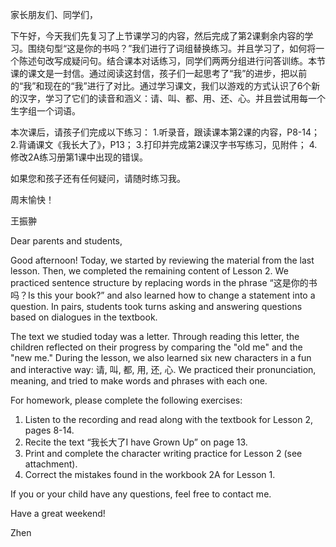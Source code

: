 家长朋友们、同学们，

下午好，今天我们先复习了上节课学习的内容，然后完成了第2课剩余内容的学习。围绕句型“这是你的书吗？”我们进行了词组替换练习。并且学习了，如何将一个陈述句改写成疑问句。结合课本对话练习，同学们两两分组进行问答训练。本节课的课文是一封信。通过阅读这封信，孩子们一起思考了“我”的进步，把以前的“我”和现在的“我”进行了对比。通过学习课文，我们以游戏的方式认识了6个新的汉字，学习了它们的读音和涵义：请、叫、都、用、还、心。并且尝试用每一个生字组一个词语。

本次课后，请孩子们完成以下练习：
1.听录音，跟读课本第2课的内容，P8-14；
2.背诵课文《我长大了》，P13；
3.打印并完成第2课汉字书写练习，见附件；
4.修改2A练习册第1课中出现的错误。

如果您和孩子还有任何疑问，请随时练习我。

周末愉快！

王振翀



Dear parents and students,

Good afternoon! Today, we started by reviewing the material from the last lesson. Then, we completed the remaining content of Lesson 2. We practiced sentence structure by replacing words in the phrase “这是你的书吗？Is this your book?” and also learned how to change a statement into a question. In pairs, students took turns asking and answering questions based on dialogues in the textbook.

The text we studied today was a letter. Through reading this letter, the children reflected on their progress by comparing the "old me" and the "new me." During the lesson, we also learned six new characters in a fun and interactive way: 请, 叫, 都, 用, 还, 心. We practiced their pronunciation, meaning, and tried to make words and phrases with each one.

For homework, please complete the following exercises:
1. Listen to the recording and read along with the textbook for Lesson 2, pages 8-14.
2. Recite the text “我长大了I have Grown Up” on page 13.
3. Print and complete the character writing practice for Lesson 2 (see attachment).
4. Correct the mistakes found in the workbook 2A for Lesson 1.

If you or your child have any questions, feel free to contact me.

Have a great weekend!

Zhen
